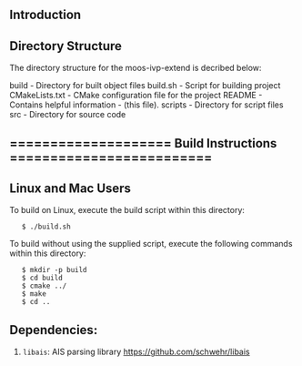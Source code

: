 ## Introduction



## Directory Structure

The directory structure for the moos-ivp-extend is decribed below:

build            - Directory for built object files
build.sh         - Script for building project
CMakeLists.txt   - CMake configuration file for the project
README           - Contains helpful information - (this file).
scripts          - Directory for script files
src              - Directory for source code


## ==================== Build Instructions =========================
## Linux and Mac Users

To build on Linux, execute the build script within this
directory:

```
   $ ./build.sh
```

To build without using the supplied script, execute the following commands
within this directory:

```
   $ mkdir -p build
   $ cd build
   $ cmake ../
   $ make
   $ cd ..
```



## Dependencies:
1. `libais`: AIS parsing library
    https://github.com/schwehr/libais
